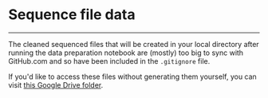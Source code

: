 # Sequence file data

---

The cleaned sequenced files that will be created in your local directory after running the data preparation notebook are (mostly) too big to sync with GitHub.com and so have been included in the `.gitignore` file.

If you'd like to access these files without generating them yourself, you can visit [this Google Drive folder](https://drive.google.com/drive/folders/1VQBj9GtOc7ZeplYDYda_5GmhWJK8R9H9?usp=sharing).